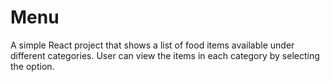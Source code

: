 # Menu

A simple React project that shows a list of food items available under different categories. User can view the items in each category by selecting the option.
